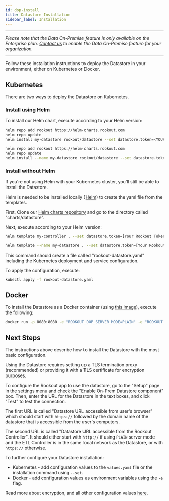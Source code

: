 ```yaml
---
id: dop-install
title: Datastore Installation
sidebar_label: Installation
---
```


---

*Please note that the Data On-Premise feature is only available on the Enterprise plan. [Contact us](https://www.rookout.com/company/contact) to enable the Data On-Premise feature for your organization.*

---

Follow these installation instructions to deploy the Datastore in your environment, either on Kubernetes or Docker.

## Kubernetes

There are two ways to deploy the Datastore on Kubernetes.

### Install using Helm

To install our Helm chart, execute according to your Helm version:

<!--DOCUSAURUS_CODE_TABS-->

<!--Helm v3-->

```bash
helm repo add rookout https://helm-charts.rookout.com
helm repo update
helm install my-datastore rookout/datastore --set datastore.token=<YOUR_ORGANIZATION_TOKEN>
```

<div class="rookout-org-info"></div>

<!--Helm v2-->

```bash
helm repo add rookout https://helm-charts.rookout.com
helm repo update
helm install --name my-datastore rookout/datastore --set datastore.token=<YOUR_ORGANIZATION_TOKEN>
```

<div class="rookout-org-info"></div>

<!--END_DOCUSAURUS_CODE_TABS-->
 
### Install without Helm

If you're not using Helm with your Kubernetes cluster, you'll still be able to install the Datastore.

Helm is needed to be installed locally ([Helm](https://helm.sh/docs/intro/install/)) to create the yaml file from the templates.

First, Clone our [Helm charts repository](https://github.com/Rookout/helm-charts) and go to the directory called "charts/datastore".

Next, execute according to your Helm version:

<!--DOCUSAURUS_CODE_TABS-->

<!--Helm v3-->

```bash
helm template my-controller . --set datastore.token=[Your Rookout Token] > rookout-datastore.yaml
```

<div class="rookout-org-info"></div>

<!--Helm v2-->

```bash
helm template --name my-datastore . --set datastore.token=[Your Rookout Token] > rookout-datastore.yaml
```

<div class="rookout-org-info"></div>

<!--END_DOCUSAURUS_CODE_TABS-->

This command should create a file called "rookout-datastore.yaml" including the Kubernetes deployment and service configuration.

To apply the configuration, execute:

```bash
kubectl apply -f rookout-datastore.yaml
```

## Docker

To install the Datastore as a Docker container (using [this image](https://hub.docker.com/r/rookout/data-on-prem/)), execute the following:

```bash
docker run -p 8080:8080 -e "ROOKOUT_DOP_SERVER_MODE=PLAIN" -e "ROOKOUT_TOKEN=[Your Rookout Token]" rookout/data-on-prem
```

<div class="rookout-org-info"></div>

## Next Steps

The instructions above describe how to install the Datastore with the most basic configuration.

Using the Datastore requires setting up a TLS termination proxy (recommended) or providing it with a TLS certificate for encryption purposes.

To configure the Rookout app to use the datastore, go to the "Setup" page in the settings menu and check the "Enable On-Prem Datastore component" box. Then, enter the URL for the Datastore in the text boxes, and click "Test" to test the connection.

The first URL is called "Datastore URL accessible from user's browser" which should start with `https://` followed by the domain name of the datastore that is accessible from the user's computers.

The second URL is called "Datastore URL accessible from the Rookout Controller". It should either start with `http://` if using `PLAIN` server mode and the ETL Controller is in the same local network as the Datastore, or with `https://` otherwise.

To further configure your Datastore installation:

* Kubernetes - add configuration values to the `values.yaml` file or the installation command using `--set`.
* Docker - add configuration values as environment variables using the `-e` flag.

Read more about encryption, and all other configuration values [here](dop-config.md#helm-values).

